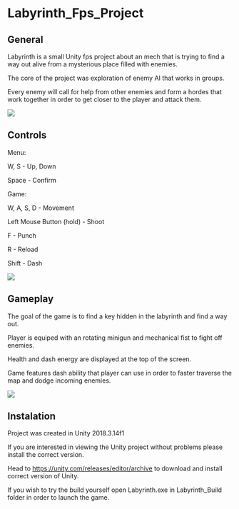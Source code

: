 # Labyrinth_Fps_Project

## General
Labyrinth is a small Unity fps project about an mech that is trying to find a way out alive from a mysterious place filled with enemies.

The core of the project was exploration of enemy AI that works in groups. 

Every enemy will call for help from other enemies and form a hordes that work together in order to get closer to the player and attack them.

![](https://github.com/Sosari12/Labyrinth_Fps_Project/blob/main/Media/Labyrinth_gameplay1.gif)

## Controls
Menu: 

W, S - Up, Down

Space - Confirm

Game:

W, A, S, D - Movement

Left Mouse Button (hold) - Shoot

F - Punch

R - Reload

Shift - Dash

![](https://github.com/Sosari12/Labyrinth_Fps_Project/blob/main/Media/Labyrinth_gameplay2.gif)

## Gameplay

The goal of the game is to find a key hidden in the labyrinth and find a way out.

Player is equiped with an rotating minigun and mechanical fist to fight off enemies.

Health and dash energy are displayed at the top of the screen.

Game features dash ability that player can use in order to faster traverse the map and dodge incoming enemies.


![](https://github.com/Sosari12/Labyrinth_Fps_Project/blob/main/Media/Labyrinth_gameplay3.gif)

## Instalation
Project was created in Unity 2018.3.14f1

If you are interested in viewing the Unity project without problems please install the correct version.

Head to https://unity.com/releases/editor/archive to download and install correct version of Unity.

If you wish to try the build yourself open Labyrinth.exe in Labyrinth_Build folder in order to launch the game.




